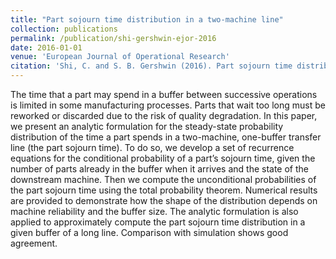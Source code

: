 ```yaml
---
title: "Part sojourn time distribution in a two-machine line"
collection: publications
permalink: /publication/shi-gershwin-ejor-2016
date: 2016-01-01
venue: 'European Journal of Operational Research'
citation: 'Shi, C. and S. B. Gershwin (2016). Part sojourn time distribution in a two-machine line. <i>European Journal of Operational Research 248</i>(1), 146-158.'
---
```


The time that a part may spend in a buffer between successive operations is limited in some manufacturing processes. Parts that wait too long must be reworked or discarded due to the risk of quality degradation. In
this paper, we present an analytic formulation for the steady-state probability distribution of the time a part spends in a two-machine, one-buffer transfer line (the part sojourn time). To do so, we develop a set of recurrence equations for the conditional probability of a part’s sojourn time, given the number of parts already in the buffer when it arrives and the state of the downstream machine. Then we compute the unconditional
probabilities of the part sojourn time using the total probability theorem. Numerical results are provided to demonstrate how the shape of the distribution depends on machine reliability and the buffer size. The
analytic formulation is also applied to approximately compute the part sojourn time distribution in a given buffer of a long line. Comparison with simulation shows good agreement.

